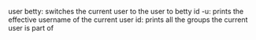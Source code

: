 user betty: switches the current user to the user to betty 
id -u: prints the effective username of the current user
id: prints all the groups the current user is part of
